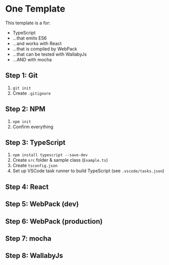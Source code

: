 # One Template

This template is a for:

* TypeScript
* ...that emits ES6
* ...and works with React
* ...that is compiled by WebPack
* ...that can be tested with WallabyJs
* ...AND with mocha

## Step 1: Git

1. `git init`
2. Create `.gitignore`

## Step 2: NPM

1. `npm init`
2. Confirm everything

## Step 3: TypeScript

1. `npm install typescript --save-dev`
2. Create `src` folder & sample class (`Example.ts`)
3. Create `tsconfig.json`
4. Set up VSCode task runner to build TypeScript (see `.vscode/tasks.json`)

## Step 4: React

## Step 5: WebPack (dev)

## Step 6: WebPack (production)

## Step 7: mocha

## Step 8: WallabyJs